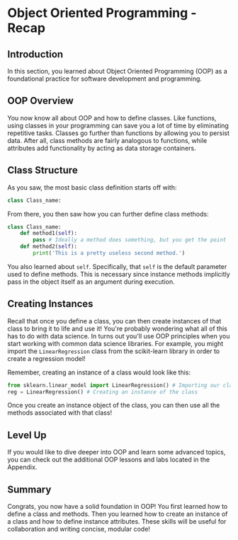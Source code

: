 
# Object Oriented Programming - Recap

## Introduction

In this section, you learned about Object Oriented Programming (OOP) as a foundational practice for software development and programming.


## OOP Overview

You now know all about OOP and how to define classes. Like functions, using classes in your programming can save you a lot of time by eliminating repetitive tasks. Classes go further than functions by allowing you to persist data. After all, class methods are fairly analogous to functions, while attributes add functionality by acting as data storage containers.

## Class Structure

As you saw, the most basic class definition starts off with:  

```python
class Class_name:
```

From there, you then saw how you can further define class methods:  

```python
class Class_name:
    def method1(self):
        pass # Ideally a method does something, but you get the point
    def method2(self):
        print('This is a pretty useless second method.')
```

You also learned about `self`. Specifically, that `self` is the default parameter used to define methods. This is necessary since instance methods implicitly pass in the object itself as an argument during execution.

## Creating Instances

Recall that once you define a class, you can then create instances of that class to bring it to life and use it! You're probably wondering what all of this has to do with data science. In turns out you'll use OOP principles when you start working with common data science libraries. For example, you might import the `LinearRegression` class from the scikit-learn library in order to create a regression model!

Remember, creating an instance of a class would look like this:

```python
from sklearn.linear_model import LinearRegression() # Importing our class definition
reg = LinearRegression() # Creating an instance of the class
```

Once you create an instance object of the class, you can then use all the methods associated with that class!

## Level Up

If you would like to dive deeper into OOP and learn some advanced topics, you can check out the additional OOP lessons and labs located in the Appendix.

## Summary

Congrats, you now have a solid foundation in OOP! You first learned how to define a class and methods. Then you learned how to create an instance of a class and how to define instance attributes. These skills will be useful for collaboration and writing concise, modular code! 
